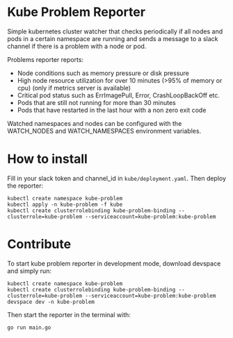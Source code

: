 # Kube Problem Reporter

Simple kubernetes cluster watcher that checks periodically if all nodes and pods in a certain namespace are running and sends a message to a slack channel if there is a problem with a node or pod.

Problems reporter reports:
- Node conditions such as memory pressure or disk pressure
- High node resource utilization for over 10 minutes (>95% of memory or cpu) (only if metrics server is available)
- Critical pod status such as ErrImagePull, Error, CrashLoopBackOff etc.
- Pods that are still not running for more than 30 minutes
- Pods that have restarted in the last hour with a non zero exit code

Watched namespaces and nodes can be configured with the WATCH_NODES and WATCH_NAMESPACES environment variables.

# How to install

Fill in your slack token and channel_id in `kube/deployment.yaml`. Then deploy the reporter:

```
kubectl create namespace kube-problem
kubectl apply -n kube-problem -f kube
kubectl create clusterrolebinding kube-problem-binding --clusterrole=kube-problem --serviceaccount=kube-problem:kube-problem
```

# Contribute

To start kube problem reporter in development mode, download devspace and simply run:

```
kubectl create namespace kube-problem
kubectl create clusterrolebinding kube-problem-binding --clusterrole=kube-problem --serviceaccount=kube-problem:kube-problem
devspace dev -n kube-problem
```

Then start the reporter in the terminal with:

```
go run main.go
```
